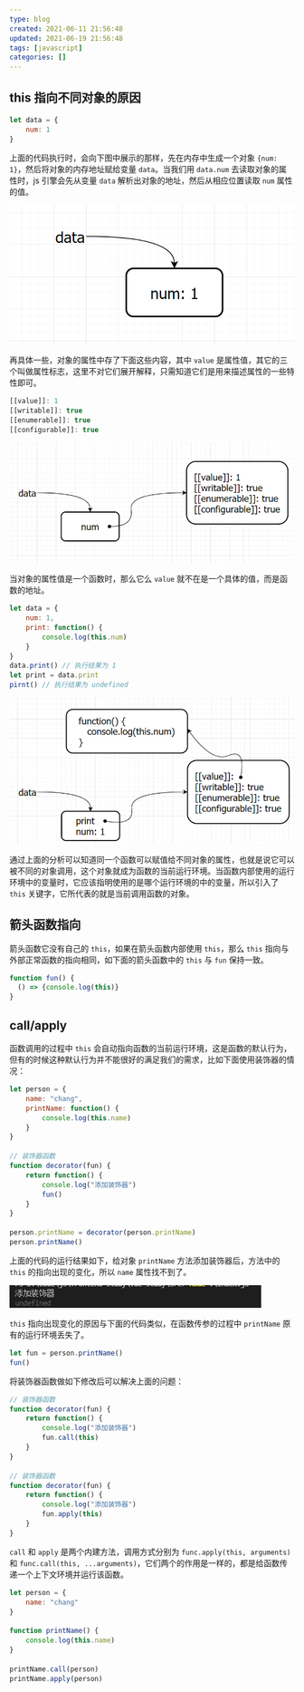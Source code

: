 ```yaml
---
type: blog
created: 2021-06-11 21:56:48
updated: 2021-06-19 21:56:48
tags: [javascript]
categories: []
---
```


## this 指向不同对象的原因

```js
let data = {
    num: 1
}
```

上面的代码执行时，会向下图中展示的那样，先在内存中生成一个对象 `{num: 1}`，然后将对象的内存地址赋给变量 `data`。当我们用 `data.num` 去读取对象的属性时，js 引擎会先从变量 `data` 解析出对象的地址，然后从相应位置读取 `num` 属性的值。

![](附件/image/this指向的问题_image_1.png)

再具体一些，对象的属性中存了下面这些内容，其中 `value` 是属性值，其它的三个叫做属性标志，这里不对它们展开解释，只需知道它们是用来描述属性的一些特性即可。

```js
[[value]]: 1
[[writable]]: true
[[enumerable]]: true
[[configurable]]: true
```

![](附件/image/this指向的问题_image_2.png)

当对象的属性值是一个函数时，那么它么 `value` 就不在是一个具体的值，而是函数的地址。

```js
let data = {
    num: 1,
    print: function() {
        console.log(this.num)
    }
}
data.print() // 执行结果为 1
let print = data.print
pirnt() // 执行结果为 undefined
```

![](附件/image/this指向的问题_image_3.png)

通过上面的分析可以知道同一个函数可以赋值给不同对象的属性，也就是说它可以被不同的对象调用，这个对象就成为函数的当前运行环境。当函数内部使用的运行环境中的变量时，它应该指明使用的是哪个运行环境的中的变量，所以引入了 `this` 关键字，它所代表的就是当前调用函数的对象。

## 箭头函数指向

箭头函数它没有自己的 `this`，如果在箭头函数内部使用 `this`，那么 `this` 指向与外部正常函数的指向相同，如下面的箭头函数中的 `this` 与 `fun` 保持一致。

```js
function fun() {
  () => {console.log(this)}
}
```

## call/apply

函数调用的过程中 `this` 会自动指向函数的当前运行环境，这是函数的默认行为，但有的时候这种默认行为并不能很好的满足我们的需求，比如下面使用装饰器的情况：

```js
let person = {
    name: "chang",
    printName: function() {
        console.log(this.name)
    }
}

// 装饰器函数
function decorator(fun) {  
    return function() {
        console.log("添加装饰器")
        fun() 
    }
}

person.printName = decorator(person.printName)
person.printName()
```

上面的代码的运行结果如下，给对象 `printName` 方法添加装饰器后，方法中的 `this` 的指向出现的变化，所以 `name` 属性找不到了。

![](附件/image/this指向的问题_image_4.png)

`this` 指向出现变化的原因与下面的代码类似，在函数传参的过程中 `printName` 原有的运行环境丢失了。

```js
let fun = person.printName()
fun()
```

将装饰器函数做如下修改后可以解决上面的问题：

```js
// 装饰器函数
function decorator(fun) {  
    return function() {
        console.log("添加装饰器")
        fun.call(this)
    }
}

// 装饰器函数
function decorator(fun) {  
    return function() {
        console.log("添加装饰器")
        fun.apply(this)
    }
}
```

`call` 和 `apply` 是两个内建方法，调用方式分别为 `func.apply(this, arguments)` 和 `func.call(this, ...arguments)`，它们两个的作用是一样的，都是给函数传递一个上下文环境并运行该函数。

```js
let person = {
    name: "chang"
}

function printName() {
    console.log(this.name)
}

printName.call(person)
printName.apply(person)
```
